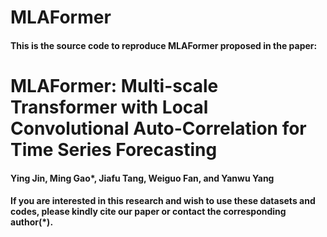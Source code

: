 # MLAFormer
#### This is the source code to reproduce MLAFormer proposed in the paper:
# MLAFormer: Multi-scale Transformer with Local Convolutional Auto-Correlation for Time Series Forecasting
#### Ying Jin, Ming Gao*, Jiafu Tang, Weiguo Fan, and Yanwu Yang
#### If you are interested in this research and wish to use these datasets and codes, please kindly cite our paper or contact the corresponding author(*).
